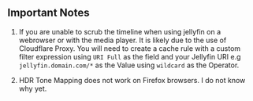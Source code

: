 ## Important Notes

1. If you are unable to scrub the timeline when using jellyfin on a webrowser or with the media player. It is likely due to the use of Cloudflare Proxy.
You will need to create a cache rule with a custom filter expression using `URI Full` as the field and your Jellyfin URI e.g `jellyfin.domain.com/*` as the Value using `wildcard` as the Operator.

2. HDR Tone Mapping does not work on Firefox browsers. I do not know why yet.